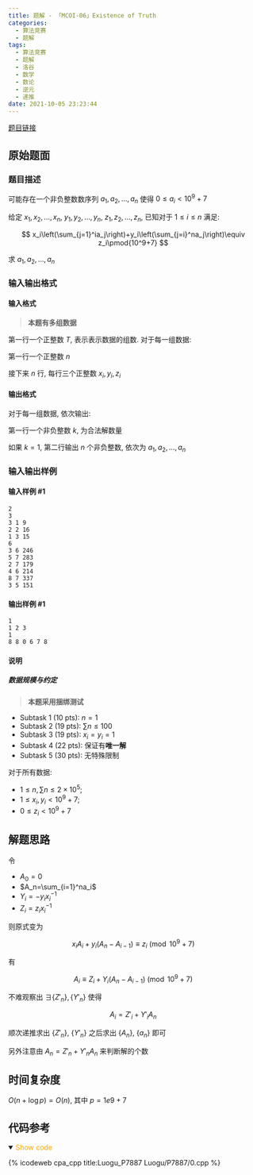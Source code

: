 ```yaml
---
title: 题解 - 「MCOI-06」Existence of Truth
categories:
  - 算法竞赛
  - 题解
tags:
  - 算法竞赛
  - 题解
  - 洛谷
  - 数学
  - 数论
  - 逆元
  - 递推
date: 2021-10-05 23:23:44
---
```


[题目链接](https://www.luogu.com.cn/problem/P7887)

<!-- more -->

## 原始题面

### 题目描述

可能存在一个非负整数数序列 $a_1,a_2,\dots,a_n$ 使得 $0\le a_i<10^9+7$

给定 $x_1,x_2,\dots,x_n$, $y_1,y_2,\dots,y_n$, $z_1,z_2,\dots,z_n$, 已知对于 $1\le i\le n$ 满足:

$$
x_i\left(\sum_{j=1}^ia_j\right)+y_i\left(\sum_{j=i}^na_j\right)\equiv z_i\pmod{10^9+7}
$$

求 $a_1,a_2,\dots,a_n$

### 输入输出格式

#### 输入格式

> **本题有多组数据**

第一行一个正整数 $T$, 表示表示数据的组数. 对于每一组数据:

第一行一个正整数 $n$

接下来 $n$ 行, 每行三个正整数 $x_i,y_i,z_i$

#### 输出格式

对于每一组数据, 依次输出:

第一行一个非负整数 $k$, 为合法解数量

如果 $k=1$, 第二行输出 $n$ 个非负整数, 依次为 $a_1,a_2,\dots,a_n$

### 输入输出样例

#### 输入样例 #1

```input1
2
3
3 1 9
2 2 16
1 3 15
6
3 6 246
5 7 283
2 7 179
4 6 214
8 7 337
3 5 151
```

#### 输出样例 #1

```output1
1
1 2 3
1
8 8 0 6 7 8
```

#### 说明

##### 数据规模与约定

> **本题采用捆绑测试**

- Subtask 1 (10 pts): $n=1$
- Subtask 2 (19 pts): $\sum n\le100$
- Subtask 3 (19 pts): $x_i=y_i=1$
- Subtask 4 (22 pts): 保证有**唯一解**
- Subtask 5 (30 pts): 无特殊限制

对于所有数据:

- $1\le n,\sum n\le 2\times10^5$;
- $1\le x_i,y_i<10^9+7$;
- $0\le z_i<10^9+7$

## 解题思路

令

- $A_0=0$
- $A_n=\sum_{i=1}^na_i$
- $Y_i=-y_ix_i^{-1}$
- $Z_i=z_ix_i^{-1}$

则原式变为

$$
x_iA_i+y_i(A_n-A_{i-1})\equiv z_i\pmod{10^9+7}
$$

有

$$
A_i\equiv Z_i+Y_i(A_n-A_{i-1})\pmod{10^9+7}
$$

不难观察出 $\exists \{Z'_n\},\{Y'_n\}$ 使得

$$
A_i=Z'_i+Y'_iA_n
$$

顺次递推求出 $\{Z'_n\}$, $\{Y'_n\}$ 之后求出 $\{A_n\}$, $\{a_n\}$ 即可

另外注意由 $A_n=Z'_n+Y'_nA_n$ 来判断解的个数

## 时间复杂度

$O(n+\log p)=O(n)$, 其中 $p=1e9+7$

## 代码参考

<details open>
<summary><font color='orange'>Show code</font></summary>

{% icodeweb cpa_cpp title:Luogu_P7887 Luogu/P7887/0.cpp %}

</details>
